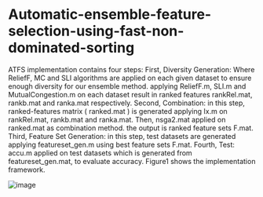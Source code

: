 # Automatic-ensemble-feature-selection-using-fast-non-dominated-sorting
ATFS implementation contains four steps:
First, Diversity Generation: Where ReliefF, MC and SLI algorithms are applied on each given dataset to ensure enough diversity for our ensemble method. applying ReliefF.m, SLI.m and MutualCongestion.m on each dataset result in ranked features rankRel.mat, rankb.mat and ranka.mat respectively.
Second, Combination: in this step, ranked-features matrix ( ranked.mat ) is generated applying Ix.m on rankRel.mat, rankb.mat and ranka.mat. Then, nsga2.mat applied on ranked.mat as combination method. the output is ranked feature sets F.mat. 
       Third, Feature Set Generation: in this step, test datasets are generated applying featureset_gen.m using best            feature sets F.mat. 
      Fourth, Test: accu.m applied on test datasets   which is generated from featureset_gen.mat, to evaluate accuracy.
      Figure1 shows the implementation framework.
      
![image](https://user-images.githubusercontent.com/45941996/115833017-d094ec80-a428-11eb-9586-b6911457b28c.png)

